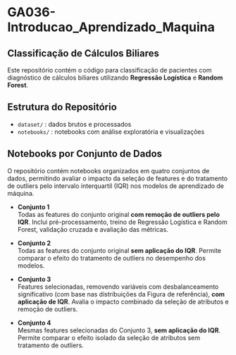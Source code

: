 # GA036-Introducao_Aprendizado_Maquina

## Classificação de Cálculos Biliares

Este repositório contém o código para classificação de pacientes com diagnóstico de cálculos biliares utilizando **Regressão Logística** e **Random Forest**.

## Estrutura do Repositório

- `dataset/` : dados brutos e processados
- `notebooks/` : notebooks com análise exploratória e visualizações

## Notebooks por Conjunto de Dados

O repositório contém notebooks organizados em quatro conjuntos de dados, permitindo avaliar o impacto da seleção de features e do tratamento de outliers pelo intervalo interquartil (IQR) nos modelos de aprendizado de máquina.

- **Conjunto 1**  
  Todas as features do conjunto original **com remoção de outliers pelo IQR**. Inclui pré-processamento, treino de Regressão Logística e Random Forest, validação cruzada e avaliação das métricas.

- **Conjunto 2**  
  Todas as features do conjunto original **sem aplicação do IQR**. Permite comparar o efeito do tratamento de outliers no desempenho dos modelos.

- **Conjunto 3**  
  Features selecionadas, removendo variáveis com desbalanceamento significativo (com base nas distribuições da Figura de referência), **com aplicação de IQR**. Avalia o impacto combinado da seleção de atributos e remoção de outliers.

- **Conjunto 4**  
  Mesmas features selecionadas do Conjunto 3, **sem aplicação do IQR**. Permite comparar o efeito isolado da seleção de atributos sem tratamento de outliers.
